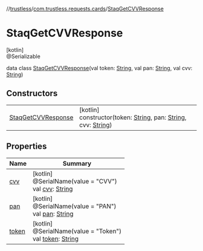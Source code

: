 //[trustless](../../../index.md)/[com.trustless.requests.cards](../index.md)/[StaqGetCVVResponse](index.md)

# StaqGetCVVResponse

[kotlin]\
@Serializable

data class [StaqGetCVVResponse](index.md)(val token: [String](https://kotlinlang.org/api/latest/jvm/stdlib/kotlin/-string/index.html), val pan: [String](https://kotlinlang.org/api/latest/jvm/stdlib/kotlin/-string/index.html), val cvv: [String](https://kotlinlang.org/api/latest/jvm/stdlib/kotlin/-string/index.html))

## Constructors

| | |
|---|---|
| [StaqGetCVVResponse](-staq-get-c-v-v-response.md) | [kotlin]<br>constructor(token: [String](https://kotlinlang.org/api/latest/jvm/stdlib/kotlin/-string/index.html), pan: [String](https://kotlinlang.org/api/latest/jvm/stdlib/kotlin/-string/index.html), cvv: [String](https://kotlinlang.org/api/latest/jvm/stdlib/kotlin/-string/index.html)) |

## Properties

| Name | Summary |
|---|---|
| [cvv](cvv.md) | [kotlin]<br>@SerialName(value = &quot;CVV&quot;)<br>val [cvv](cvv.md): [String](https://kotlinlang.org/api/latest/jvm/stdlib/kotlin/-string/index.html) |
| [pan](pan.md) | [kotlin]<br>@SerialName(value = &quot;PAN&quot;)<br>val [pan](pan.md): [String](https://kotlinlang.org/api/latest/jvm/stdlib/kotlin/-string/index.html) |
| [token](token.md) | [kotlin]<br>@SerialName(value = &quot;Token&quot;)<br>val [token](token.md): [String](https://kotlinlang.org/api/latest/jvm/stdlib/kotlin/-string/index.html) |
